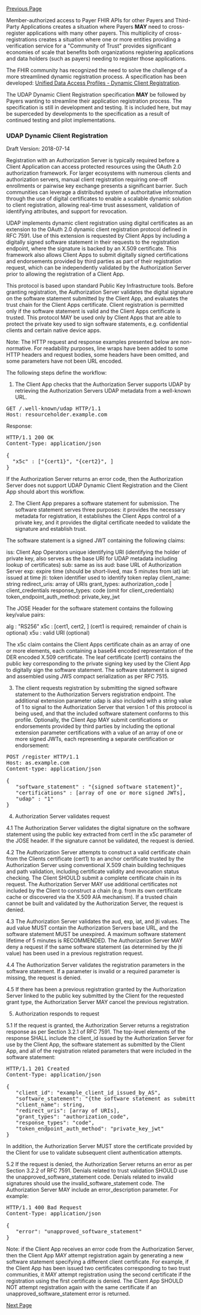 [Previous Page](SMART-on-FHIR.html)

Member-authorized access to Payer FHIR APIs for other Payers and Third-Party Applications creates a situation where Payers **MAY** need to cross-register applications with many other payers. This multiplicity of cross-registrations creates a situation where one or more entities providing a verification service for a "Community of Trust" provides significant economies of scale that benefits both organizations registering applications and data holders (such as payers) needing to register those applications.

The FHIR community has recognized the need to solve the challenge of a more streamlined dynamic registration process. A specification has been developed: [Unified Data Access Profiles - Dynamic Client Registration](http://www.udap.org/udap-dynamic-client-registration.html). 

The UDAP Dynamic Client Registration specification **MAY** be followed by Payers wanting to streamline their application registration process. The specification is still in development and testing. It is included here, but may be superceded by developments to the specification as a result of continued testing and pilot implementations.

### UDAP Dynamic Client Registration 
Draft Version: 2018-07-14

Registration with an Authorization Server is typically required before a Client Application can access protected resources using the OAuth 2.0 authorization framework. For larger ecosystems with numerous clients and authorization servers, manual client registration requiring one-off enrollments or pairwise key exchange presents a significant barrier. Such communities can leverage a distributed system of authoritative information through the use of digital certificates to enable a scalable dynamic solution to client registration, allowing real-time trust assessment, validation of identifying attributes, and support for revocation.

UDAP implements dynamic client registration using digital certificates as an extension to the OAuth 2.0 dynamic client registration protocol defined in RFC 7591. Use of this extension is requested by Client Apps by including a digitally signed software statement in their requests to the registration endpoint, where the signature is backed by an X.509 certificate. This framework also allows Client Apps to submit digitally signed certifications and endorsements provided by third parties as part of their registration request, which can be independently validated by the Authorization Server prior to allowing the registration of a Client App.

This protocol is based upon standard Public Key Infrastructure tools. Before granting registration, the Authorization Server validates the digital signature on the software statement submitted by the Client App, and evaluates the trust chain for the Client Apps certificate. Client registration is permitted only if the software statement is valid and the Client Apps certificate is trusted. This protocol MAY be used only by Client Apps that are able to protect the private key used to sign software statements, e.g. confidential clients and certain native device apps.

Note: The HTTP request and response examples presented below are non-normative. For readability purposes, line wraps have been added to some HTTP headers and request bodies, some headers have been omitted, and some parameters have not been URL encoded.

The following steps define the workflow:

1. The Client App checks that the Authorization Server supports UDAP by retrieving the Authorization Servers UDAP metadata from a well-known URL.

<pre>
GET /.well-known/udap HTTP/1.1
Host: resourceholder.example.com
</pre>

Response:

<pre>
HTTP/1.1 200 OK
Content-Type: application/json

{ 
  "x5c" : ["{cert1}", "{cert2}", ]
}
</pre>

If the Authorization Server returns an error code, then the Authorization Server does not support UDAP Dynamic Client Registration and the Client App should abort this workflow.

2. The Client App prepares a software statement for submission. The software statement serves three purposes: it provides the necessary metadata for registration, it establishes the Client Apps control of a private key, and it provides the digital certificate needed to validate the signature and establish trust.

The software statement is a signed JWT containing the following claims:

   iss: Client App Operators unique identifying URI (identifying the holder of private key, also serves as the base URI for UDAP metadata including lookup of certificates)
   sub: same as iss 
   aud: base URL of Authorization Server
   exp: expire time (should be short-lived, max 5 minutes from iat)
   iat: issued at time
   jti: token identifier used to identify token replay
   client_name: string
   redirect_uris: array of URIs
   grant_types: authorization_code | client_credentials
   response_types: code (omit for client_credentials)
   token_endpoint_auth_method: private_key_jwt

The JOSE Header for the software statement contains the following key/value pairs:

   alg : "RS256"
   x5c : [cert1, cert2, ] (cert1 is required; remainder of chain is optional)
   x5u : valid URI (optional)

The x5c claim contains the Client Apps certificate chain as an array of one or more elements, each containing a base64 encoded representation of the DER encoded X.509 certificate. The leaf certificate (cert1) contains the public key corresponding to the private signing key used by the Client App to digitally sign the software statement. The software statement is signed and assembled using JWS compact serialization as per RFC 7515.

3. The client requests registration by submitting the signed software statement to the Authorization Servers registration endpoint. The additional extension parameter udap is also included with a string value of 1 to signal to the Authorization Server that version 1 of this protocol is being used, and that the included software statement conforms to this profile. Optionally, the Client App MAY submit certifications or endorsements provided by third parties by including the optional extension parameter certifications with a value of an array of one or more signed JWTs, each representing a separate certification or endorsement:

<pre>
POST /register HTTP/1.1
Host: as.example.com
Content-type: application/json

{
   "software_statement" : "{signed software statement}",
   "certifications" : [array of one or more signed JWTs],
   "udap" : "1"
}
</pre>

4. Authorization Server validates request

4.1 The Authorization Server validates the digital signature on the software statement using the public key extracted from cert1 in the x5c parameter of the JOSE header. If the signature cannot be validated, the request is denied.

4.2 The Authorization Server attempts to construct a valid certificate chain from the Clients certificate (cert1) to an anchor certificate trusted by the Authorization Server using conventional X.509 chain building techniques and path validation, including certificate validity and revocation status checking. The Client SHOULD submit a complete certificate chain in its request. The Authorization Server MAY use additional certificates not included by the Client to construct a chain (e.g. from its own certificate cache or discovered via the X.509 AIA mechanism). If a trusted chain cannot be built and validated by the Authorization Server, the request is denied.

4.3 The Authorization Server validates the aud, exp, iat, and jti values. The aud value MUST contain the Authorization Servers base URL, and the software statement MUST be unexpired. A maximum software statement lifetime of 5 minutes is RECOMMENDED. The Authorization Server MAY deny a request if the same software statement (as determined by the jti value) has been used in a previous registration request.

4.4 The Authorization Server validates the registration parameters in the software statement. If a parameter is invalid or a required parameter is missing, the request is denied.

4.5 If there has been a previous registration granted by the Authorization Server linked to the public key submitted by the Client for the requested grant type, the Authorization Server MAY cancel the previous registration.

5. Authorization responds to request

5.1 If the request is granted, the Authorization Server returns a registration response as per Section 3.2.1 of RFC 7591. The top-level elements of the response SHALL include the client_id issued by the Authorization Server for use by the Client App, the software statement as submitted by the Client App, and all of the registration related parameters that were included in the software statement:

<pre>
HTTP/1.1 201 Created
Content-Type: application/json

{
   "client_id": "example_client_id_issued_by_AS",
   "software_statement": "{the software statement as submitted by the client}", 
   "client_name": string,
   "redirect_uris": [array of URIs],
   "grant_types": "authorization_code",
   "response_types": "code",
   "token_endpoint_auth_method": "private_key_jwt"
}
</pre>

In addition, the Authorization Server MUST store the certificate provided by the Client for use to validate subsequent client authentication attempts.

5.2 If the request is denied, the Authorization Server returns an error as per Section 3.2.2 of RFC 7591. Denials related to trust validation SHOULD use the unapproved_software_statement code. Denials related to invalid signatures should use the invalid_software_statement code. The Authorization Server MAY include an error_description parameter. For example:

<pre>
HTTP/1.1 400 Bad Request
Content-Type: application/json

{
   "error": "unapproved_software_statement"
}
</pre>

Note: if the Client App receives an error code from the Authorization Server, then the Client App MAY attempt registration again by generating a new software statement specifying a different client certificate. For example, if the Client App has been issued two certificates corresponding to two trust communities, it MAY attempt registration using the second certificate if the registration using the first certificate is denied. The Client App SHOULD NOT attempt registration again with the same certificate if an unapproved_software_statement error is returned.




[Next Page](Security_and_Privacy.html)